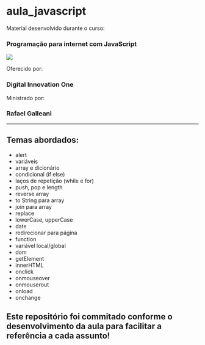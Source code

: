 # aula_javascript
Material desenvolvido durante o curso:

### Programação para internet com JavaScript

![](https://i.imgur.com/Y0ofiDC.png?1)

Oferecido por: 

### Digital Innovation One

Ministrado por:

### Rafael Galleani

---

## Temas abordados:

- alert
- variáveis
- array e dicionário
- condicional (if else)
- laços de repetição (while e for)
- push, pop e length
- reverse array
- to String para array
- join para array
- replace
- lowerCase, upperCase
- date
- redirecionar para página
- function
- variável local/global
- dom
- getElement
- innerHTML
- onclick
- onmouseover
- onmouserout
- onload
- onchange

## Este repositório foi commitado conforme o desenvolvimento da aula para facilitar a referência a cada assunto!
